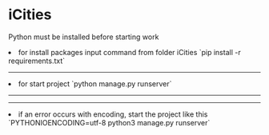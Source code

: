 # iCities
Python must be installed before starting work
<li>for install packages input command from folder iCities
  `pip install -r requirements.txt`
<hr>
<li>for start project
  `python manage.py runserver`
<hr><hr>
<li>if an error occurs with encoding, start the project like this
  `PYTHONIOENCODING=utf-8 python3 manage.py runserver`
